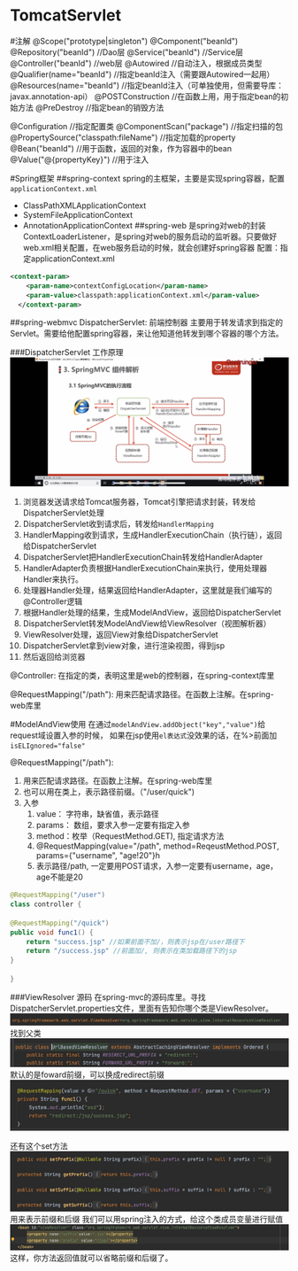 # TomcatServlet


#注解
@Scope("prototype|singleton")
@Component("beanId")
@Repository("beanId") //Dao层
@Service("beanId") //Service层
@Controller("beanId") //web层
@Autowired //自动注入，根据成员类型
@Qualifier(name="beanId") //指定beanId注入（需要跟Autowired一起用）
@Resources(name="beanId") //指定beanId注入（可单独使用，但需要导库：javax.annotation-api）
@POSTConstruction //在函数上用，用于指定bean的初始方法
@PreDestroy //指定bean的销毁方法

@Configuration //指定配置类
@ComponentScan("package") //指定扫描的包
@PropertySource("classpath:fileName") //指定加载的property
@Bean("beanId") //用于函数，返回的对象，作为容器中的bean
@Value("@{propertyKey}") //用于注入


#Spring框架
##spring-context
spring的主框架，主要是实现spring容器，配置`applicationContext.xml`

* ClassPathXMLApplicationContext
* SystemFileApplicationContext 
* AnnotationApplicationContext
##spring-web
是spring对web的封装
ContextLoaderListener，是spring对web的服务启动的监听器。只要做好web.xml相关配置，在web服务启动的时候，就会创建好spring容器
配置：指定applicationContext.xml
```xml
<context-param>
    <param-name>contextConfigLocation</param-name>
    <param-value>classpath:applicationContext.xml</param-value>
  </context-param>
```
##spring-webmvc
DispatcherServlet: 前端控制器
主要用于转发请求到指定的Servlet。需要给他配置spring容器，来让他知道他转发到哪个容器的哪个方法。

###DispatcherServlet 工作原理
![](media/16456664485162.jpg)
1. 浏览器发送请求给Tomcat服务器，Tomcat引擎把请求封装，转发给DispatcherServlet处理
2. DispatcherServlet收到请求后，转发给`HandlerMapping`
3. HandlerMapping收到请求，生成HandlerExecutionChain（执行链），返回给DispatcherServlet
4. DispatcherServlet把HandlerExecutionChain转发给HandlerAdapter
5. HandlerAdapter负责根据HandlerExecutionChain来执行，使用处理器Handler来执行。
6. 处理器Handler处理，结果返回给HandlerAdapter，这里就是我们编写的@Controller逻辑
7. 根据Handler处理的结果，生成ModelAndView，返回给DispatcherServlet
8. DispatcherServlet转发ModelAndView给ViewResolver（视图解析器）
9. ViewResolver处理，返回View对象给DispatcherServlet
10. DispatcherServlet拿到view对象，进行渲染视图，得到jsp
11. 然后返回给浏览器

@Controller: 在指定的类，表明这里是web的控制器，在spring-context库里


@RequestMapping("/path"): 用来匹配请求路径。在函数上注解。在spring-web库里

#ModelAndView使用
在通过`modelAndView.addObject("key","value")`给request域设置入参的时候，
如果在jsp使用`el表达式`没效果的话，在%>前面加`isELIgnored="false"`

@RequestMapping("/path"): 
1. 用来匹配请求路径。在函数上注解。在spring-web库里
2. 也可以用在类上，表示路径前缀。（"/user/quick")
3. 入参
    1. value： 字符串，缺省值，表示路径
    2. params： 数组，要求入参一定要有指定入参
    3. method：枚举（RequestMethod.GET), 指定请求方法
    4. @RequestMapping(value="/path", method=ReqeustMethod.POST, params={"username", "age!20"}h
    5. 表示路径/path, 一定要用POST请求，入参一定要有username，age，age不能是20

```java
@RequestMapping("/user")
class controller {

@RequestMapping("/quick")
public void func1() {
    return "success.jsp" //如果前面不加/，则表示jsp在/user路径下
    return "/success.jsp" //前面加/, 则表示在类加载路径下的jsp
}

}

```

###ViewResolver 源码
在spring-mvc的源码库里。寻找DispatcherServlet.properties文件，里面有告知你哪个类是ViewResolver。
![](media/16456747858410.jpg)
找到父类
![](media/16456748473115.jpg)
默认的是foward前缀，可以换成redirect前缀
![](media/16456748957815.jpg)

还有这个set方法
![](media/16456749297415.jpg)
用来表示前缀和后缀
我们可以用spring注入的方式，给这个类成员变量进行赋值
![](media/16456750324822.jpg)
这样，你方法返回值就可以省略前缀和后缀了。
